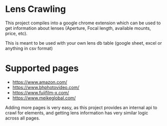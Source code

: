 # Lens Crawling

This project compiles into a google chrome extension which can be used to get information about lenses (Aperture, Focal length, available mounts, price, etc).

This is meant to be used with your own lens db table (google sheet, excel or anything in csv format)

# Supported pages

- <https://www.amazon.com/>
- <https://www.bhphotovideo.com/>
- <https://www.fujifilm-x.com/>
- <https://www.meikeglobal.com/>

Adding more pages is very easy, as this project provides an internal api to crawl for elements, and getting lens information has very similar logic across all pages.
